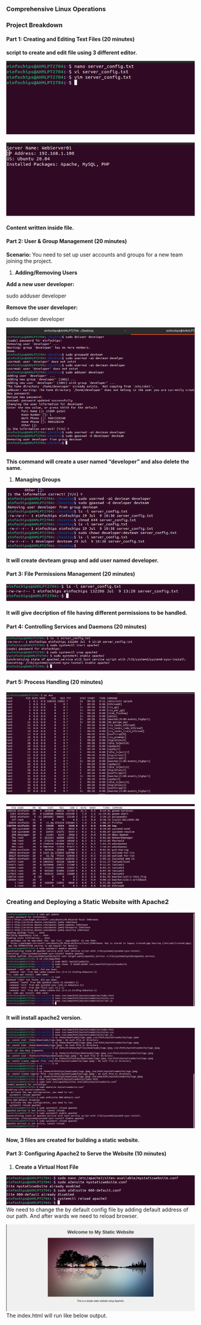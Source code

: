 ﻿### <a name="_pkt714xzpk31"></a>**Comprehensive Linux Operations**
### <a name="_y9vv0q3kjfaw"></a>**Project Breakdown**
#### <a name="_utnth48bvqij"></a>**Part 1: Creating and Editing Text Files (20 minutes)**
**script to create and edit file using 3 different editor.**

![](1.png)
#### ![](2.png)
#### **Content written inside file.**
#### <a name="_c6mmwlig0kga"></a>**Part 2: User & Group Management (20 minutes)**
**Scenario:** You need to set up user accounts and groups for a new team joining the project.

1. **Adding/Removing Users**

**Add a new user developer:**

sudo adduser developer

**Remove the user developer:**

sudo deluser developer

![](3.png)

**This command will create a user named “developer” and also delete the same.**

1. **Managing Groups**


![](4.png)
#### **It will create devteam group and add user named developer.**
#### <a name="_6371f4k4jzmj"></a>**Part 3: File Permissions Management (20 minutes)**
![](5.png)
#### **It will give decription of file having different permissions to be handled.**
#### <a name="_idl5kovermok"></a>**Part 4: Controlling Services and Daemons (20 minutes)**
![](6.png)
#### <a name="_h6sjqyetmqax"></a>**Part 5: Process Handling (20 minutes)**
![](7.png)
### ![](8.png)
### <a name="_5g7gldyox9g4"></a>**Creating and Deploying a Static Website with Apache2**
#### ![](9.png)
#### **It will install apache2 version.**
![](10.png)
#### **Now, 3 files are created for building a static website.**
####
#### <a name="_zbq1soq37pps"></a>**Part 3: Configuring Apache2 to Serve the Website (10 minutes)**
1. **Create a Virtual Host File**

![](11.png)We need to change the by default config file by adding default address of our path. And after wards we need to reload browser.

![](12.png)The index.html will run like below output.
